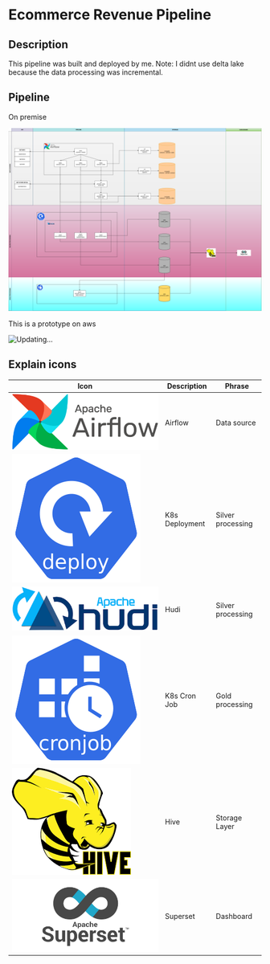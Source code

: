 # Ecommerce Revenue Pipeline

## Description
This pipeline was built and deployed by me.
Note: I didnt use delta lake because the data processing was incremental.

## Pipeline
On premise

![Image Alt Text](images/e-commerce-revenue-pipeline.png)

This is a prototype on aws

![Updating...](images/e-commerce-revenue-pipeline-on-aws.png)

## Explain icons

| Icon | Description |Phrase|
|-----------------|-----------------|-----------------|
|![Image Alt Text](images/AirflowLogo.png)|Airflow|Data source|
|![Image Alt Text](images/deployment.png)|K8s Deployment|Silver processing|
|![Image Alt Text](images/hudi.png)|Hudi|Silver processing|
|![Image Alt Text](images/cronjob.png)|K8s Cron Job|Gold processing|
|![Image Alt Text](images/hive.png)|Hive|Storage Layer|
|![Image Alt Text](images/superset.png)|Superset|Dashboard|

